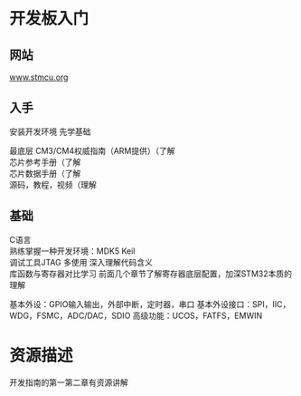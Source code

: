 # 开发板入门
## 网站
www.stmcu.org        
## 入手
安装开发环境 先学基础

最底层 CM3/CM4权威指南（ARM提供）（了解          
芯片参考手册（了解               
芯片数据手册（了解               
源码，教程，视频（理解               
## 基础
C语言           
熟练掌握一种开发环境：MDK5 Keil            
调试工具JTAG 多使用 深入理解代码含义          
库函数与寄存器对比学习 前面几个章节了解寄存器底层配置，加深STM32本质的理解             

基本外设：GPIO输入输出，外部中断，定时器，串口
基本外设接口：SPI，IIC，WDG，FSMC，ADC/DAC，SDIO
高级功能：UCOS，FATFS，EMWIN

# 资源描述
开发指南的第一第二章有资源讲解
